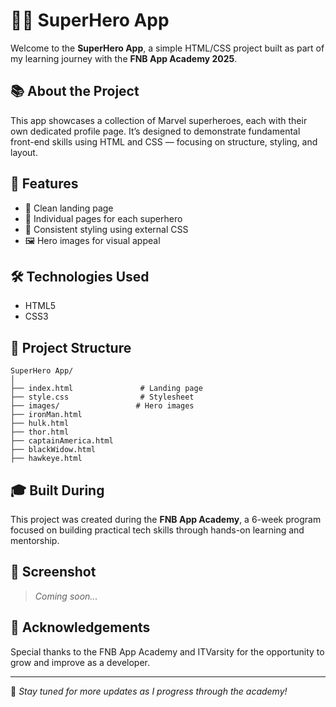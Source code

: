 
# 🦸‍♂️ SuperHero App

Welcome to the **SuperHero App**, a simple HTML/CSS project built as part of my learning journey with the **FNB App Academy 2025**.

## 📚 About the Project

This app showcases a collection of Marvel superheroes, each with their own dedicated profile page. It’s designed to demonstrate fundamental front-end skills using HTML and CSS — focusing on structure, styling, and layout.

## 🚀 Features

- 🌟 Clean landing page
- 📄 Individual pages for each superhero
- 🎨 Consistent styling using external CSS
- 🖼️ Hero images for visual appeal

## 🛠️ Technologies Used

- HTML5
- CSS3

## 📁 Project Structure

```
SuperHero App/
│
├── index.html               # Landing page
├── style.css                # Stylesheet
├── images/                 # Hero images
├── ironMan.html
├── hulk.html
├── thor.html
├── captainAmerica.html
├── blackWidow.html
├── hawkeye.html
```

## 🎓 Built During

This project was created during the **FNB App Academy**, a 6-week program focused on building practical tech skills through hands-on learning and mentorship.

## 📸 Screenshot

> _Coming soon..._

<!-- ## 📌 Future Improvements

- Add JavaScript interactivity
- Make the site responsive for mobile
- Add transitions/animations -->

## 🙌 Acknowledgements

Special thanks to the FNB App Academy and ITVarsity for the opportunity to grow and improve as a developer.

---

📌 _Stay tuned for more updates as I progress through the academy!_
